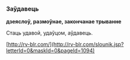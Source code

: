 ### Заўдавець
**дзеяслоў, размоўнае, закончанае трыванне**

Стаць удавой, удаўцом, аўдавець.

<a rel="author">[http://rv-blr.com/](http://rv-blr.com/slounik.jsp?letterId=0&maskId=0&pageId=1094)</a>
